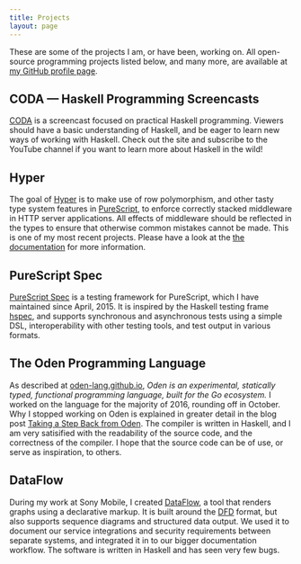 ```yaml
---
title: Projects
layout: page
---
```


These are some of the projects I am, or have been, working on. All open-source
programming projects listed below, and many more, are available at [my GitHub
profile page](https://github.com/owickstrom).

## CODA &mdash; Haskell Programming Screencasts

[CODA](https://coda.wickstrom.tech/) is a screencast focused on practical
Haskell programming. Viewers should have a basic understanding of Haskell, and
be eager to learn new ways of working with Haskell. Check out the site and
subscribe to the YouTube channel if you want to learn more about Haskell in the
wild!

## Hyper

The goal of [Hyper](http://hyper.wickstrom.tech) is to make use of row
polymorphism, and other tasty type system features in [PureScript], to enforce
correctly stacked middleware in HTTP server applications. All effects of
middleware should be reflected in the types to ensure that otherwise common
mistakes cannot be made. This is one of my most recent projects. Please have a
look at the [the documentation](http://hyper.wickstrom.tech) for more
information.

## PureScript Spec

[PureScript Spec](http://purescript-spec.wickstrom.tech/) is a testing framework
for PureScript, which I have maintained since April, 2015. It is inspired by
the Haskell testing frame [hspec](http://hspec.github.io/), and supports
synchronous and asynchronous tests using a simple DSL, interoperability with
other testing tools, and test output in various formats.

## The Oden Programming Language

As described at [oden-lang.github.io], *Oden is an experimental,
statically typed, functional programming language, built for the Go
ecosystem.* I worked on the language for the majority of 2016, rounding off
in October. Why I stopped working on Oden is explained in greater detail in
the blog post [Taking a Step Back from
Oden](/programming/2016/10/10/taking-a-step-back-from-oden.html).  The
compiler is written in Haskell, and I am very satisified with the
readability of the source code, and the correctness of the compiler. I hope
that the source code can be of use, or serve as inspiration, to others.

## DataFlow

During my work at Sony Mobile, I created [DataFlow], a tool that renders graphs
using a declarative markup. It is built around the [DFD] format, but also
supports sequence diagrams and structured data output. We used it to document
our service integrations and security requirements between separate systems,
and integrated it in to our bigger documentation workflow. The software is
written in Haskell and has seen very few bugs.

[PureScript]: http://www.purescript.org/
[oden-lang.github.io]: https://oden-lang.github.io
[DataFlow]: https://github.com/sonyxperiadev/dataflow
[DFD]: https://en.wikipedia.org/wiki/Data_flow_diagram
